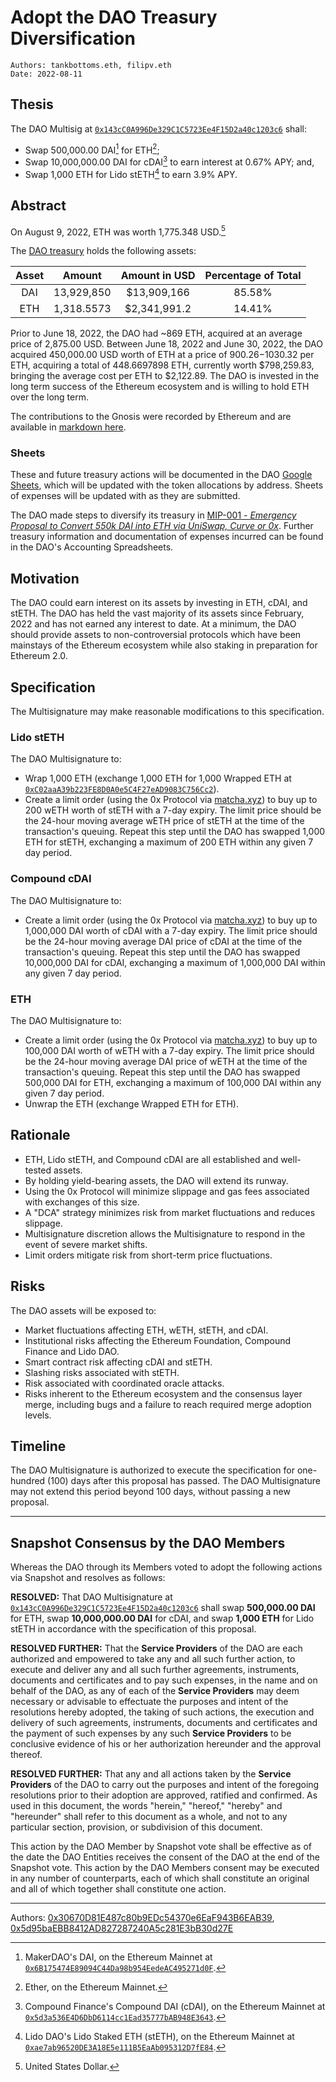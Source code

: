 # Adopt the DAO Treasury Diversification

```
Authors: tankbottoms.eth, filipv.eth
Date: 2022-08-11
```

## Thesis

The DAO Multisig at [`0x143cC0A996De329C1C5723Ee4F15D2a40c1203c6`](https://etherscan.io/address/0x143cC0A996De329C1C5723Ee4F15D2a40c1203c6) shall:

- Swap 500,000.00 DAI[^1] for ETH[^2];
- Swap 10,000,000.00 DAI for cDAI[^3] to earn interest at 0.67% APY; and,
- Swap 1,000 ETH for Lido stETH[^4] to earn 3.9% APY.

## Abstract

On August 9, 2022, ETH was worth 1,775.348 USD.[^5]

The [DAO treasury](https://etherscan.io/address/0x143cC0A996De329C1C5723Ee4F15D2a40c1203c6) holds the following assets:

| Asset |   Amount   | Amount in USD | Percentage of Total |
| :---: | :--------: | :-----------: | :-----------------: |
|  DAI  | 13,929,850 |  $13,909,166  |       85.58%        |
|  ETH  | 1,318.5573 | $2,341,991.2  |       14.41%        |

Prior to June 18, 2022, the DAO had ~869 ETH, acquired at an average price of 2,875.00 USD. Between June 18, 2022 and June 30, 2022, the DAO acquired 450,000.00 USD worth of ETH at a price of $900.26-$1030.32 per ETH, acquiring a total of 448.6697898 ETH, currently worth $798,259.83, bringing the average cost per ETH to $2,122.89. The DAO is invested in the long term success of the Ethereum ecosystem and is willing to hold ETH over the long term.

The contributions to the Gnosis were recorded by Ethereum and are available in [markdown here](/docs/dao/legal/gnosis.md).

### Sheets

These and future treasury actions will be documented in the DAO [Google Sheets](https://docs.google.com/spreadsheets/d/1R8Faka7D-0OU1Toy7bfotXXGXsdwsLF5teaDcu7eY78/edit?usp=sharing), which will be updated with the token allocations by address. Sheets of expenses will be updated with as they are submitted.

The DAO made steps to diversify its treasury in [MIP-001 - _Emergency Proposal to Convert 550k DAI into ETH via UniSwap, Curve or 0x_](https://snapshot.org/#/movedao.eth/proposal/0x5494278f1f52faed8f2a0d61f0909d81d92364fa871a2b9183a61ce179bc7671). Further treasury information and documentation of expenses incurred can be found in the DAO's Accounting Spreadsheets.

## Motivation

The DAO could earn interest on its assets by investing in ETH, cDAI, and stETH. The DAO has held the vast majority of its assets since February, 2022 and has not earned any interest to date. At a minimum, the DAO should provide assets to non-controversial protocols which have been mainstays of the Ethereum ecosystem while also staking in preparation for Ethereum 2.0.

## Specification

The Multisignature may make reasonable modifications to this specification.

### Lido stETH

The DAO Multisignature to:

- Wrap 1,000 ETH (exchange 1,000 ETH for 1,000 Wrapped ETH at [`0xC02aaA39b223FE8D0A0e5C4F27eAD9083C756Cc2`](https://etherscan.io/token/0xC02aaA39b223FE8D0A0e5C4F27eAD9083C756Cc2)).
- Create a limit order (using the 0x Protocol via [matcha.xyz](https://matcha.xyz)) to buy up to 200 wETH worth of stETH with a 7-day expiry. The limit price should be the 24-hour moving average wETH price of stETH at the time of the transaction's queuing. Repeat this step until the DAO has swapped 1,000 ETH for stETH, exchanging a maximum of 200 ETH within any given 7 day period.

### Compound cDAI

The DAO Multisignature to:

- Create a limit order (using the 0x Protocol via [matcha.xyz](https://matcha.xyz)) to buy up to 1,000,000 DAI worth of cDAI with a 7-day expiry. The limit price should be the 24-hour moving average DAI price of cDAI at the time of the transaction's queuing. Repeat this step until the DAO has swapped 10,000,000 DAI for cDAI, exchanging a maximum of 1,000,000 DAI within any given 7 day period.

### ETH

The DAO Multisignature to:

- Create a limit order (using the 0x Protocol via [matcha.xyz](https://matcha.xyz)) to buy up to 100,000 DAI worth of wETH with a 7-day expiry. The limit price should be the 24-hour moving average DAI price of wETH at the time of the transaction's queuing. Repeat this step until the DAO has swapped 500,000 DAI for ETH, exchanging a maximum of 100,000 DAI within any given 7 day period.
- Unwrap the ETH (exchange Wrapped ETH for ETH).

## Rationale

- ETH, Lido stETH, and Compound cDAI are all established and well-tested assets.
- By holding yield-bearing assets, the DAO will extend its runway.
- Using the 0x Protocol will minimize slippage and gas fees associated with exchanges of this size.
- A "DCA" strategy minimizes risk from market fluctuations and reduces slippage.
- Multisignature discretion allows the Multisignature to respond in the event of severe market shifts.
- Limit orders mitigate risk from short-term price fluctuations.

## Risks

The DAO assets will be exposed to:

- Market fluctuations affecting ETH, wETH, stETH, and cDAI.
- Institutional risks affecting the Ethereum Foundation, Compound Finance and Lido DAO.
- Smart contract risk affecting cDAI and stETH.
- Slashing risks associated with stETH.
- Risk associated with coordinated oracle attacks.
- Risks inherent to the Ethereum ecosystem and the consensus layer merge, including bugs and a failure to reach required merge adoption levels.

## Timeline

The DAO Multisignature is authorized to execute the specification for one-hundred (100) days after this proposal has passed. The DAO Multisignature may not extend this period beyond 100 days, without passing a new proposal.

---

## Snapshot Consensus by the DAO Members

Whereas the DAO through its Members voted to adopt the following actions via Snapshot and resolves as follows:

**RESOLVED:** That DAO Multisignature at [`0x143cC0A996De329C1C5723Ee4F15D2a40c1203c6`](https://etherscan.io/address/0x143cC0A996De329C1C5723Ee4F15D2a40c1203c6) shall swap **500,000.00 DAI** for ETH, swap **10,000,000.00 DAI** for cDAI, and swap **1,000 ETH** for Lido stETH in accordance with the specification of this proposal.

**RESOLVED FURTHER:** That the **Service Providers** of the DAO are each authorized and empowered to take any and all such further action, to execute and deliver any and all such further agreements, instruments, documents and certificates and to pay such expenses, in the name and on behalf of the DAO, as any of each of the **Service Providers** may deem necessary or advisable to effectuate the purposes and intent of the resolutions hereby adopted, the taking of such actions, the execution and delivery of such agreements, instruments, documents and certificates and the payment of such expenses by any such **Service Providers** to be conclusive evidence of his or her authorization hereunder and the approval thereof.

**RESOLVED FURTHER:** That any and all actions taken by the **Service Providers** of the DAO to carry out the purposes and intent of the foregoing resolutions prior to their adoption are approved, ratified and confirmed. As used in this document, the words "herein," "hereof," "hereby" and "hereunder" shall refer to this document as a whole, and not to any particular section, provision, or subdivision of this document.

This action by the DAO Member by Snapshot vote shall be effective as of the date the DAO Entities receives the consent of the DAO at the end of the Snapshot vote. This action by the DAO Members consent may be executed in any number of counterparts, each of which shall constitute an original and all of which together shall constitute one action.

---

Authors: [0x30670D81E487c80b9EDc54370e6EaF943B6EAB39](https://etherscan.io/address/0x30670d81e487c80b9edc54370e6eaf943b6eab39), [0x5d95baEBB8412AD827287240A5c281E3bB30d27E](https://etherscan.io/address/0x5d95baEBB8412AD827287240A5c281E3bB30d27E)

[^1]: MakerDAO's DAI, on the Ethereum Mainnet at [`0x6B175474E89094C44Da98b954EedeAC495271d0F`](https://etherscan.io/token/0x6b175474e89094c44da98b954eedeac495271d0f?a=0x30670d81e487c80b9edc54370e6eaf943b6eab39).
[^2]: Ether, on the Ethereum Mainnet.
[^3]: Compound Finance's Compound DAI (cDAI), on the Ethereum Mainnet at [`0x5d3a536E4D6DbD6114cc1Ead35777bAB948E3643`](https://etherscan.io/token/0x5d3a536e4d6dbd6114cc1ead35777bab948e3643).
[^4]: Lido DAO's Lido Staked ETH (stETH), on the Ethereum Mainnet at [`0xae7ab96520DE3A18E5e111B5EaAb095312D7fE84`](https://etherscan.io/token/0xae7ab96520de3a18e5e111b5eaab095312d7fe84).
[^5]: United States Dollar.

